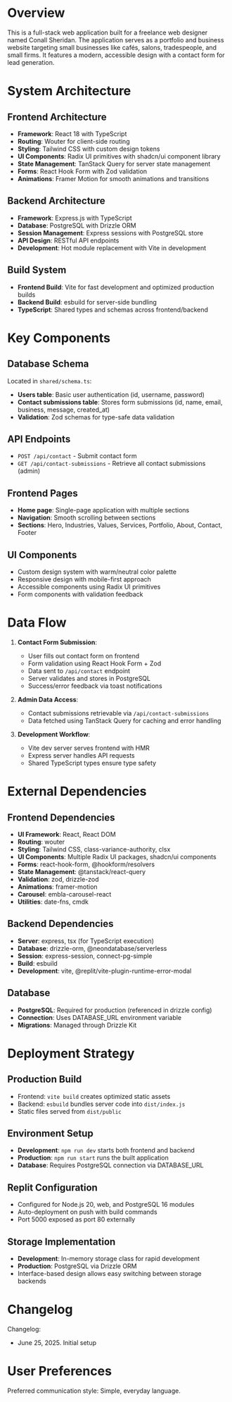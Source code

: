# Overview

This is a full-stack web application built for a freelance web designer named Conall Sheridan. The application serves as a portfolio and business website targeting small businesses like cafés, salons, tradespeople, and small firms. It features a modern, accessible design with a contact form for lead generation.

# System Architecture

## Frontend Architecture
- **Framework**: React 18 with TypeScript
- **Routing**: Wouter for client-side routing
- **Styling**: Tailwind CSS with custom design tokens
- **UI Components**: Radix UI primitives with shadcn/ui component library
- **State Management**: TanStack Query for server state management
- **Forms**: React Hook Form with Zod validation
- **Animations**: Framer Motion for smooth animations and transitions

## Backend Architecture  
- **Framework**: Express.js with TypeScript
- **Database**: PostgreSQL with Drizzle ORM
- **Session Management**: Express sessions with PostgreSQL store
- **API Design**: RESTful API endpoints
- **Development**: Hot module replacement with Vite in development

## Build System
- **Frontend Build**: Vite for fast development and optimized production builds
- **Backend Build**: esbuild for server-side bundling
- **TypeScript**: Shared types and schemas across frontend/backend

# Key Components

## Database Schema
Located in `shared/schema.ts`:
- **Users table**: Basic user authentication (id, username, password)
- **Contact submissions table**: Stores form submissions (id, name, email, business, message, created_at)
- **Validation**: Zod schemas for type-safe data validation

## API Endpoints
- `POST /api/contact` - Submit contact form
- `GET /api/contact-submissions` - Retrieve all contact submissions (admin)

## Frontend Pages
- **Home page**: Single-page application with multiple sections
- **Navigation**: Smooth scrolling between sections
- **Sections**: Hero, Industries, Values, Services, Portfolio, About, Contact, Footer

## UI Components
- Custom design system with warm/neutral color palette
- Responsive design with mobile-first approach
- Accessible components using Radix UI primitives
- Form components with validation feedback

# Data Flow

1. **Contact Form Submission**:
   - User fills out contact form on frontend
   - Form validation using React Hook Form + Zod
   - Data sent to `/api/contact` endpoint
   - Server validates and stores in PostgreSQL
   - Success/error feedback via toast notifications

2. **Admin Data Access**:
   - Contact submissions retrievable via `/api/contact-submissions`
   - Data fetched using TanStack Query for caching and error handling

3. **Development Workflow**:
   - Vite dev server serves frontend with HMR
   - Express server handles API requests
   - Shared TypeScript types ensure type safety

# External Dependencies

## Frontend Dependencies
- **UI Framework**: React, React DOM
- **Routing**: wouter
- **Styling**: Tailwind CSS, class-variance-authority, clsx
- **UI Components**: Multiple Radix UI packages, shadcn/ui components
- **Forms**: react-hook-form, @hookform/resolvers
- **State Management**: @tanstack/react-query
- **Validation**: zod, drizzle-zod
- **Animations**: framer-motion
- **Carousel**: embla-carousel-react
- **Utilities**: date-fns, cmdk

## Backend Dependencies
- **Server**: express, tsx (for TypeScript execution)
- **Database**: drizzle-orm, @neondatabase/serverless
- **Session**: express-session, connect-pg-simple
- **Build**: esbuild
- **Development**: vite, @replit/vite-plugin-runtime-error-modal

## Database
- **PostgreSQL**: Required for production (referenced in drizzle config)
- **Connection**: Uses DATABASE_URL environment variable
- **Migrations**: Managed through Drizzle Kit

# Deployment Strategy

## Production Build
- Frontend: `vite build` creates optimized static assets
- Backend: `esbuild` bundles server code into `dist/index.js`
- Static files served from `dist/public`

## Environment Setup
- **Development**: `npm run dev` starts both frontend and backend
- **Production**: `npm run start` runs the built application
- **Database**: Requires PostgreSQL connection via DATABASE_URL

## Replit Configuration
- Configured for Node.js 20, web, and PostgreSQL 16 modules
- Auto-deployment on push with build commands
- Port 5000 exposed as port 80 externally

## Storage Implementation
- **Development**: In-memory storage class for rapid development
- **Production**: PostgreSQL via Drizzle ORM
- Interface-based design allows easy switching between storage backends

# Changelog

Changelog:
- June 25, 2025. Initial setup

# User Preferences

Preferred communication style: Simple, everyday language.
